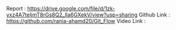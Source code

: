 Report : https://drive.google.com/file/d/1zk-yxz4A7teljmT8rGs8Q2_lla6GXekV/view?usp=sharing
Github Link : https://github.com/rania-ahamd20/Git_Flow
Video Link : 
